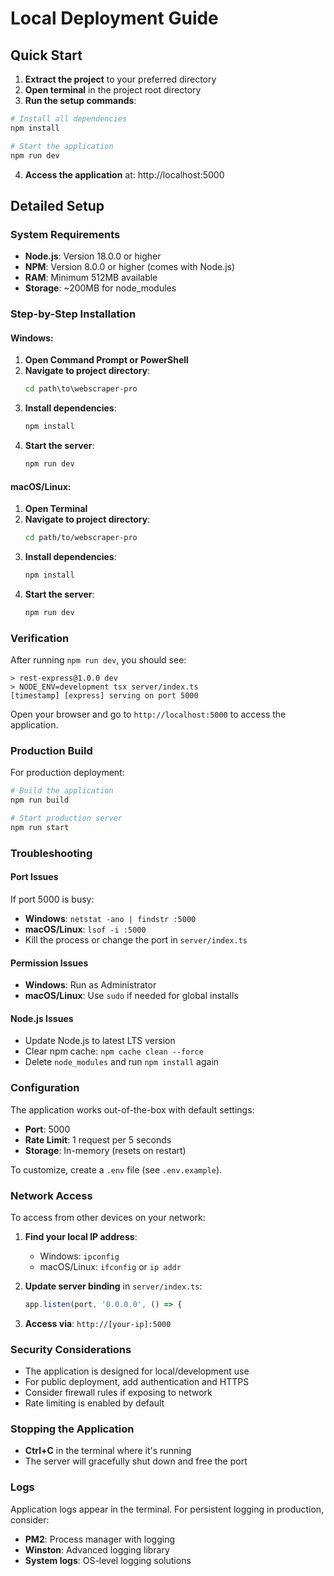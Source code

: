 # Local Deployment Guide

## Quick Start

1. **Extract the project** to your preferred directory
2. **Open terminal** in the project root directory
3. **Run the setup commands**:

```bash
# Install all dependencies
npm install

# Start the application
npm run dev
```

4. **Access the application** at: http://localhost:5000

## Detailed Setup

### System Requirements

- **Node.js**: Version 18.0.0 or higher
- **NPM**: Version 8.0.0 or higher (comes with Node.js)
- **RAM**: Minimum 512MB available
- **Storage**: ~200MB for node_modules

### Step-by-Step Installation

#### Windows:

1. **Open Command Prompt or PowerShell**
2. **Navigate to project directory**:
   ```cmd
   cd path\to\webscraper-pro
   ```
3. **Install dependencies**:
   ```cmd
   npm install
   ```
4. **Start the server**:
   ```cmd
   npm run dev
   ```

#### macOS/Linux:

1. **Open Terminal**
2. **Navigate to project directory**:
   ```bash
   cd path/to/webscraper-pro
   ```
3. **Install dependencies**:
   ```bash
   npm install
   ```
4. **Start the server**:
   ```bash
   npm run dev
   ```

### Verification

After running `npm run dev`, you should see:

```
> rest-express@1.0.0 dev
> NODE_ENV=development tsx server/index.ts
[timestamp] [express] serving on port 5000
```

Open your browser and go to `http://localhost:5000` to access the application.

### Production Build

For production deployment:

```bash
# Build the application
npm run build

# Start production server
npm run start
```

### Troubleshooting

#### Port Issues
If port 5000 is busy:
- **Windows**: `netstat -ano | findstr :5000`
- **macOS/Linux**: `lsof -i :5000`
- Kill the process or change the port in `server/index.ts`

#### Permission Issues
- **Windows**: Run as Administrator
- **macOS/Linux**: Use `sudo` if needed for global installs

#### Node.js Issues
- Update Node.js to latest LTS version
- Clear npm cache: `npm cache clean --force`
- Delete `node_modules` and run `npm install` again

### Configuration

The application works out-of-the-box with default settings:
- **Port**: 5000
- **Rate Limit**: 1 request per 5 seconds
- **Storage**: In-memory (resets on restart)

To customize, create a `.env` file (see `.env.example`).

### Network Access

To access from other devices on your network:

1. **Find your local IP address**:
   - Windows: `ipconfig`
   - macOS/Linux: `ifconfig` or `ip addr`

2. **Update server binding** in `server/index.ts`:
   ```typescript
   app.listen(port, '0.0.0.0', () => {
   ```

3. **Access via**: `http://[your-ip]:5000`

### Security Considerations

- The application is designed for local/development use
- For public deployment, add authentication and HTTPS
- Consider firewall rules if exposing to network
- Rate limiting is enabled by default

### Stopping the Application

- **Ctrl+C** in the terminal where it's running
- The server will gracefully shut down and free the port

### Logs

Application logs appear in the terminal. For persistent logging in production, consider:
- **PM2**: Process manager with logging
- **Winston**: Advanced logging library
- **System logs**: OS-level logging solutions